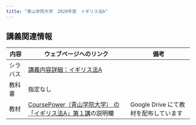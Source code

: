 ```yaml
---
title: "青山学院大学　2020年度　イギリス法A"
---
```




## 講義関連情報

|内容|ウェブページへのリンク|備考|
|--|--|--|
|シラバス|[講義内容詳細：イギリス法A][syllabus]| |
|教科書|指定なし| |
|教材|[ CoursePower（青山学院大学） の「イギリス法A」第１講][material]の説明欄| Google Drive にて教材を配布しています|

[syllabus]: http://syllabus.aoyama.ac.jp/shousai.ashx?YR=2020&FN=1611310-0416&KW=&BQ=3f5e5d46524048535c48584c495933294f4e5745515b42564a5e4f5659534a22067e7d756d6071747c687e6e6b68606a6270667c6608050701780d087a0c1866127c7073767560051d74081e7d6b05186d77191e69731d1e657c1f6e79646c7a5822472653405f534d2b5a4d2b2f5f2d2f414f55333e344a5e3d3646161c581cf4edb2b3a1b7b2c4d8c1bbaebeb9ecfbfedaf7fde7f4fde2a5bcdfadb9dcaaba99e287e69380e4938de8988e9eebfdcad1c3d1db92e6e28a9ee9fd869aedfd82e6918bfe
[material]: https://cp.aim.aoyama.ac.jp/lms/lginLgir/index?target=CBO1kmgN
